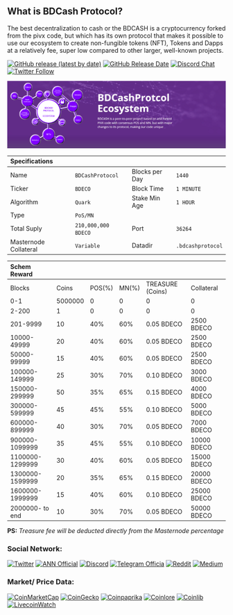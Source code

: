## What is BDCash Protocol?
The best decentralization to cash or the BDCASH is a cryptocurrency forked from the pivx code, but which has its own protocol that makes it possible to use our ecosystem to create non-fungible tokens (NFT), Tokens and Dapps at a relatively fee, super low compared to other larger, well-known projects.

[![GitHub release (latest by date)](https://img.shields.io/github/v/release/BdcashProtocol/bdcashprotocol-bdeco?color=%24000ace&cacheSeconds=3200)](https://github.com/BdcashProtocol/bdcashprotocol-bdeco/releases)
[![GitHub Release Date](https://img.shields.io/github/release-date/BdcashProtocol/bdcashprotocol-bdeco?color=%24000ace&cacheSeconds=3200)](https://github.com/BdcashProtocol/bdcashprotocol-bdeco/releases)
[![Discord Chat](https://img.shields.io/discord/561164955924037637.svg?logo=discord)](https://discord.gg/jJtDAmv22J)
[![Twitter Follow](https://img.shields.io/twitter/follow/BdcashProtocol)](https://twitter.com/BdcashProtocol)

<img style="float:center;" src="https://raw.githubusercontent.com/BdcashProtocol/bdcash-mediakit/main/images/main.png"></br>

|Specifications		   		| 					  |						|					  |
|:-------------------- 		| :------------------ | :------------------ | :------------------ |
|Name  		                | `BDCashProtocol`             |Blocks per Day   	| `1440`              |
|Ticker 				    | `BDECO`               |Block Time  			| `1 MINUTE`          |
|Algorithm					| `Quark`             |Stake Min Age		| `1 HOUR`           |
|Type 						| `PoS/MN`                      |
|Total Suply 			    | `210,000,000 BDECO`    |Port 			    | `36264`    		  |
|Masternode Collateral      | `Variable`         |Datadir			    | `.bdcashprotocol`			  |

|Schem Reward |               |              |        |         |      |
|:-----------------|:------------|:------------- |:-----------|:-------------- |:---------|
|     Blocks        |    Coins  |     POS(%)     |      MN(%)   |   TREASURE (Coins)  | Collateral |
0-1 | 5000000 | 0 | 0| 0|0 |
2-200 | 1 | 0 | 0| 0| 0|
201-9999 | 10 | 40% | 60%|0.05 BDECO| 2500 BDECO |
10000-49999 | 20 | 40% | 60%|0.05 BDECO|2500 BDECO |
50000-99999 | 15 | 40% | 60%|0.05 BDECO|2500 BDECO |
100000-149999 | 25 | 30% | 70%|0.10 BDECO|3000 BDECO |
150000-299999 | 50 | 35% | 65%|0.15 BDECO|4000 BDECO |
300000-599999 | 45 | 45% | 55%|0.10 BDECO|5000 BDECO |
600000-899999 | 40 | 30% | 70%|0.05 BDECO|7000 BDECO |
900000-1099999 | 35 | 45% | 55%|0.10 BDECO|10000 BDECO |
1100000-1299999 | 30 | 40% | 60%|0.05 BDECO|15000 BDECO |
1300000-1599999 | 20 | 35% | 65%|0.15 BDECO|20000 BDECO |
1600000-1999999 | 15 | 40% | 60%|0.10 BDECO|25000 BDECO |
2000000- to end | 10 | 30% | 70%|0.05 BDECO|50000 BDECO |

<b>PS:</b> <i>Treasure fee will be deducted directly from the Masternode percentage</i>




### Social Network:
 [![Twitter](https://img.shields.io/static/v1?label=Twitter&message=Follow&color=blue)](https://twitter.com/bdcashprotocol) 
 [![ANN Official](https://img.shields.io/static/v1?label=BitcoinTalk&message=Join&color=yellow)](https://bitcointalk.org/index.php?topic=5244522) 
 [![Discord](https://img.shields.io/static/v1?label=Discord&message=Join&color=blueviolet)](https://discord.gg/jJtDAmv22J)
 [![Telegram Officia](https://img.shields.io/static/v1?label=Telegram&message=Join&color=blue)](https://t.me/bdcashprotocol_official) 
 [![Reddit](https://img.shields.io/static/v1?label=Reddit&message=Join&color=orange)](https://www.reddit.com/r/bdcash_cryptocurrency/)
 [![Medium](https://img.shields.io/static/v1?label=Medium&message=Join&color=green)](https://bdcashprotocol.medium.com/) 


### Market/ Price  Data:

[![CoinMarketCap](https://img.shields.io/static/v1?label=CoinMarketCap&message=Check&color=blue)](https://coinmarketcap.com/currencies/bdcash/) 
[![CoinGecko](https://img.shields.io/static/v1?label=CoinGecko&message=Check&color=green)](https://coingecko.com/coins/bigdata-cash/) 
[![Coinpaprika](https://img.shields.io/static/v1?label=Coinpaprika&message=Check&color=red)](https://coinpaprika.com/coin/bdcash-bdcash/) 
[![Coinlore](https://img.shields.io/static/v1?label=Coinlore&message=Check&color=9cf)](https://www.coinlore.com/coin/bdcash)
[![Coinlib](https://img.shields.io/static/v1?label=Coinlib&message=Check&color=Blueblack)](https://coinlib.io/coin/BDCASH/BigDataCash/) 
[![LivecoinWatch](https://img.shields.io/static/v1?label=LivecoinWatch&message=Check&color=greenblack)](https://www.livecoinwatch.com/price/Bdcash-BDCASH) 
